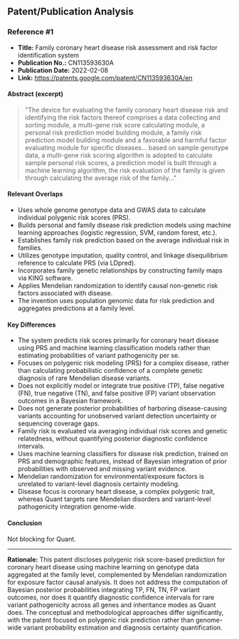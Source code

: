 ## Patent/Publication Analysis

### Reference #1

- **Title:** Family coronary heart disease risk assessment and risk factor identification system
- **Publication No.:** CN113593630A
- **Publication Date:** 2022-02-08
- **Link:** https://patents.google.com/patent/CN113593630A/en

#### Abstract (excerpt)

> "The device for evaluating the family coronary heart disease risk and identifying the risk factors thereof comprises a data collecting and sorting module, a multi-gene risk score calculating module, a personal risk prediction model building module, a family risk prediction model building module and a favorable and harmful factor evaluating module for specific diseases... based on sample genotype data, a multi-gene risk scoring algorithm is adopted to calculate sample personal risk scores, a prediction model is built through a machine learning algorithm, the risk evaluation of the family is given through calculating the average risk of the family..."

#### Relevant Overlaps

- Uses whole genome genotype data and GWAS data to calculate individual polygenic risk scores (PRS).
- Builds personal and family disease risk prediction models using machine learning approaches (logistic regression, SVM, random forest, etc.).
- Establishes family risk prediction based on the average individual risk in families.
- Utilizes genotype imputation, quality control, and linkage disequilibrium reference to calculate PRS (via LDpred).
- Incorporates family genetic relationships by constructing family maps via KING software.
- Applies Mendelian randomization to identify causal non-genetic risk factors associated with disease.
- The invention uses population genomic data for risk prediction and aggregates predictions at a family level.

#### Key Differences

- The system predicts risk scores primarily for coronary heart disease using PRS and machine learning classification models rather than estimating probabilities of variant pathogenicity per se.
- Focuses on polygenic risk modeling (PRS) for a complex disease, rather than calculating probabilistic confidence of a complete genetic diagnosis of rare Mendelian disease variants.
- Does not explicitly model or integrate true positive (TP), false negative (FN), true negative (TN), and false positive (FP) variant observation outcomes in a Bayesian framework.
- Does not generate posterior probabilities of harboring disease-causing variants accounting for unobserved variant detection uncertainty or sequencing coverage gaps.
- Family risk is evaluated via averaging individual risk scores and genetic relatedness, without quantifying posterior diagnostic confidence intervals.
- Uses machine learning classifiers for disease risk prediction, trained on PRS and demographic features, instead of Bayesian integration of prior probabilities with observed and missing variant evidence.
- Mendelian randomization for environmental/exposure factors is unrelated to variant-level diagnosis certainty modeling.
- Disease focus is coronary heart disease, a complex polygenic trait, whereas Quant targets rare Mendelian disorders and variant-level pathogenicity integration genome-wide.

#### Conclusion

Not blocking for Quant.

---

**Rationale:** This patent discloses polygenic risk score-based prediction for coronary heart disease using machine learning on genotype data aggregated at the family level, complemented by Mendelian randomization for exposure factor causal analysis. It does not address the computation of Bayesian posterior probabilities integrating TP, FN, TN, FP variant outcomes, nor does it quantify diagnostic confidence intervals for rare variant pathogenicity across all genes and inheritance modes as Quant does. The conceptual and methodological approaches differ significantly, with the patent focused on polygenic risk prediction rather than genome-wide variant probability estimation and diagnosis certainty quantification.

